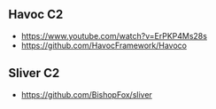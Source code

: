 ## Havoc C2
- https://www.youtube.com/watch?v=ErPKP4Ms28s
- https://github.com/HavocFramework/Havoco

## Sliver C2
- https://github.com/BishopFox/sliver
